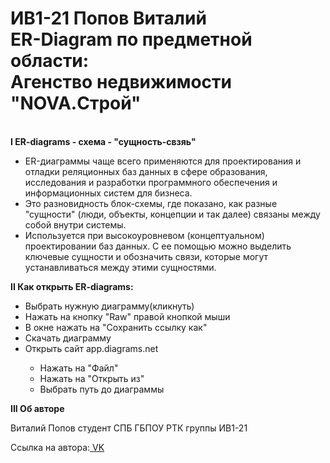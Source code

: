 <h1>ИВ1-21 Попов Виталий<br>ER-Diagram по предметной области:<br>Агенство недвижимости "NOVA.Строй"</h1> <br>
<b>I ER-diagrams - схема - "сущность-свзяь"</b>
<ul>
    <li>ER-диаграммы чаще всего применяются для проектирования и отладки реляционных баз данных в сфере образования, исследования и разработки программного обеспечения и информационных систем для бизнеса.</li>
    <li>Это разновидность блок-схемы, где показано, как разные "сущности" (люди, объекты, концепции и так далее) связаны между собой внутри системы.</li>
    <li>Используется при высокоуровневом (концептуальном) проектировании баз данных. С ее помощью можно выделить ключевые сущности и обозначить связи, которые могут устанавливаться между этими сущностями.</li></ul>
<b>II Как открыть ER-diagrams:</b>
    <ul><li>Выбрать нужную диаграмму(кликнуть)</li>
        <li>Нажать на кнопку "Raw" правой кнопкой мыши</li>
        <li>В окне нажать на "Сохранить ссылку как"</li>
        <li>Скачать диаграмму</li><li>Открыть сайт app.diagrams.net</li>
            <ul>
                <li>Нажать на "Файл"</li>
                <li>Нажать на "Открыть из"</li>
                <li>Выбрать путь до диаграммы</li></ul></ul></ul>
<b>III Об авторе</b>
    <p>Виталий Попов студент СПБ ГБПОУ РТК группы ИВ1-21<p>
    <p>Ссылка на автора:<a href = "https://vk.com/vpopov23" title = "Нажми на меня" target = "_blank"> VK</a></p>
